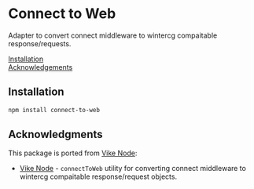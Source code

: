 # Connect to Web

Adapter to convert connect middleware to wintercg compaitable response/requests.

[Installation](#installation)  
[Acknowledgements](#acknowledgments)

## Installation

```bash
npm install connect-to-web
```

## Acknowledgments

This package is ported from [Vike Node](https://github.com/vikejs/vike-node/tree/main):

- [Vike Node](https://github.com/vikejs/vike-node/tree/main) - `connectToWeb` utility for converting connect middleware to
  wintercg compaitable response/request objects.
